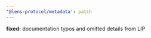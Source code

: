 ```yaml
---
'@lens-protocol/metadata': patch
---
```


**fixed:** documentation typos and omitted details from LIP
